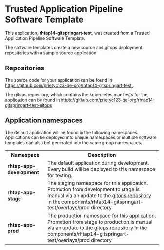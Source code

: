 # Trusted Application Pipeline Software Template

This application, **rhtap14-gitspringart-test**, was created from a Trusted Application Pipeline Software Template.

The software templates create a new source and gitops deployment repositories with a sample source application. 

## Repositories

The source code for your application can be found in [https://github.com/prietyc123-qe-org/rhtap14-gitspringart-test ](https://github.com/prietyc123-qe-org/rhtap14-gitspringart-test ).
 
The gitops repository, which contains the kubernetes manifests for the application can be found in 
[https://github.com/prietyc123-qe-org/rhtap14-gitspringart-test-gitops ](https://github.com/prietyc123-qe-org/rhtap14-gitspringart-test-gitops ) 

## Application namespaces 

The default application will be found in the following namespaces. Applications can be deployed into unique namespaces or multiple software templates can also bet generated into the same group namespaces.  

|  Namespace   |  Description   |  
| -------- | -------- |   
| **rhtap-app-development** | The default application during development. Every build will be deployed to this namespace for testing. | 
| **rhtap-app-stage** | The staging namespace for this application. Promotion from development to stage is manual via an update to the [gitops repository](https://github.com/prietyc123-qe-org/rhtap14-gitspringart-test-gitops ) in the components/rhtap14-gitspringart-test/overlays/prod directory |  
| **rhtap-app-prod** | The production namespace for this application. Promotion from stage to production is manual via an update to the [gitops repository](https://github.com/prietyc123-qe-org/rhtap14-gitspringart-test-gitops ) in the components/rhtap14-gitspringart-test/overlays/prod directory | 
